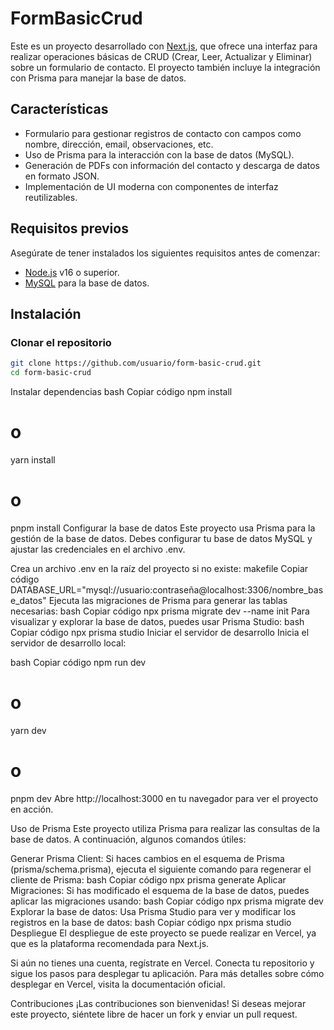 # FormBasicCrud

Este es un proyecto desarrollado con [Next.js](https://nextjs.org), que ofrece una interfaz para realizar operaciones básicas de CRUD (Crear, Leer, Actualizar y Eliminar) sobre un formulario de contacto. El proyecto también incluye la integración con Prisma para manejar la base de datos.

## Características

- Formulario para gestionar registros de contacto con campos como nombre, dirección, email, observaciones, etc.
- Uso de Prisma para la interacción con la base de datos (MySQL).
- Generación de PDFs con información del contacto y descarga de datos en formato JSON.
- Implementación de UI moderna con componentes de interfaz reutilizables.

## Requisitos previos

Asegúrate de tener instalados los siguientes requisitos antes de comenzar:

- [Node.js](https://nodejs.org/) v16 o superior.
- [MySQL](https://www.mysql.com/) para la base de datos.

## Instalación

### Clonar el repositorio

```bash
git clone https://github.com/usuario/form-basic-crud.git
cd form-basic-crud
```
Instalar dependencias
bash
Copiar código
npm install
# o
yarn install
# o
pnpm install
Configurar la base de datos
Este proyecto usa Prisma para la gestión de la base de datos. Debes configurar tu base de datos MySQL y ajustar las credenciales en el archivo .env.

Crea un archivo .env en la raíz del proyecto si no existe:
makefile
Copiar código
DATABASE_URL="mysql://usuario:contraseña@localhost:3306/nombre_base_datos"
Ejecuta las migraciones de Prisma para generar las tablas necesarias:
bash
Copiar código
npx prisma migrate dev --name init
Para visualizar y explorar la base de datos, puedes usar Prisma Studio:
bash
Copiar código
npx prisma studio
Iniciar el servidor de desarrollo
Inicia el servidor de desarrollo local:

bash
Copiar código
npm run dev
# o
yarn dev
# o
pnpm dev
Abre http://localhost:3000 en tu navegador para ver el proyecto en acción.

Uso de Prisma
Este proyecto utiliza Prisma para realizar las consultas de la base de datos. A continuación, algunos comandos útiles:

Generar Prisma Client: Si haces cambios en el esquema de Prisma (prisma/schema.prisma), ejecuta el siguiente comando para regenerar el cliente de Prisma:
bash
Copiar código
npx prisma generate
Aplicar Migraciones: Si has modificado el esquema de la base de datos, puedes aplicar las migraciones usando:
bash
Copiar código
npx prisma migrate dev
Explorar la base de datos: Usa Prisma Studio para ver y modificar los registros en la base de datos:
bash
Copiar código
npx prisma studio
Despliegue
El despliegue de este proyecto se puede realizar en Vercel, ya que es la plataforma recomendada para Next.js.

Si aún no tienes una cuenta, regístrate en Vercel.
Conecta tu repositorio y sigue los pasos para desplegar tu aplicación.
Para más detalles sobre cómo desplegar en Vercel, visita la documentación oficial.

Contribuciones
¡Las contribuciones son bienvenidas! Si deseas mejorar este proyecto, siéntete libre de hacer un fork y enviar un pull request.
